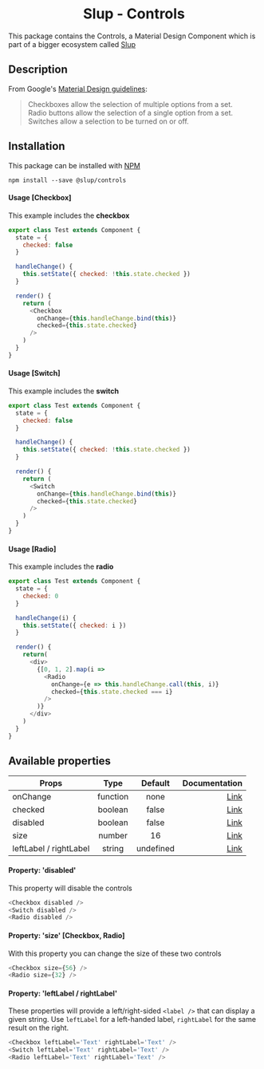 <h1 align='center'>Slup - Controls</h1>

This package contains the Controls, a Material Design Component which is part of a bigger ecosystem called [Slup](https://github.com/gejsi/material)

## Description
From Google's [Material Design guidelines](https://material.io/guidelines):
<blockquote>
  Checkboxes allow the selection of multiple options from a set.<br />
  Radio buttons allow the selection of a single option from a set.<br />
  Switches allow a selection to be turned on or off.
</blockquote>

## Installation
This package can be installed with [NPM](http://npmjs.com/)
```
npm install --save @slup/controls
```

#### Usage [Checkbox]
This example includes the **checkbox**
```js
export class Test extends Component {
  state = {
    checked: false
  }

  handleChange() {
    this.setState({ checked: !this.state.checked })
  }

  render() {
    return (
      <Checkbox
        onChange={this.handleChange.bind(this)}
        checked={this.state.checked}
      />
    )
  }
}
```

#### Usage [Switch]
This example includes the **switch**
```js
export class Test extends Component {
  state = {
    checked: false
  }

  handleChange() {
    this.setState({ checked: !this.state.checked })
  }

  render() {
    return (
      <Switch
        onChange={this.handleChange.bind(this)}
        checked={this.state.checked}
      />
    )
  }
}
```

#### Usage [Radio]
This example includes the **radio**
```js
export class Test extends Component {
  state = {
    checked: 0
  }

  handleChange(i) {
    this.setState({ checked: i })
  }

  render() {
    return(
      <div>
        {[0, 1, 2].map(i =>
          <Radio
            onChange={e => this.handleChange.call(this, i)}
            checked={this.state.checked === i}
          />
        )}
      </div>
    )
  }
}
```


## Available properties
| Props                       |    Type       |    Default    | Documentation                           |
|-----------------------------|:-------------:|:-------------:|---------------------------------------: |
| onChange                    |  function     |  none         | [Link](#usage)                          |
| checked                     |  boolean      |  false        | [Link](#usage)                          |
| disabled                    |  boolean      |  false        | [Link](#property-disabled)              |
| size                        |  number       |  16           | [Link](#property-size-checkbox-radio)   |
| leftLabel / rightLabel      |  string       |  undefined    | [Link](#property-leftlabel--rightlabel) |  

#### Property: 'disabled'
This property will disable the controls
```js
<Checkbox disabled />
<Switch disabled />
<Radio disabled />
```

#### Property: 'size' [Checkbox, Radio]
With this property you can change the size of these two controls
```js
<Checkbox size={56} />
<Radio size={32} />
```

#### Property: 'leftLabel / rightLabel'
These properties will provide a left/right-sided `<label />`  that can display a given string.
Use `leftLabel` for a left-handed label, `rightLabel` for the same result on the right.

```js
<Checkbox leftLabel='Text' rightLabel='Text' />
<Switch leftLabel='Text' rightLabel='Text' />
<Radio leftLabel='Text' rightLabel='Text' />
```
